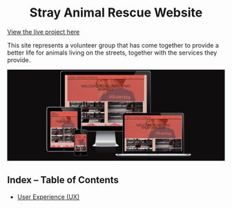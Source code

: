 <h1 align="center">Stray Animal Rescue Website</h1

[View the live project here](https://aksurcos.github.io/stray-animals-rescue//)

This site represents a volunteer group that has come together to provide a better life for animals living on the streets, together with the services they provide. 

![responsive](documentation\imagesreadme\iamresponsive.png)

## Index – Table of Contents
* [User Experience (UX)](#user-experience-ux) 

